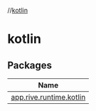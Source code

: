//[kotlin](index.md)



# kotlin  


## Packages  
  
|  Name | 
|---|
| <a name="app.rive.runtime.kotlin////PointingToDeclaration/"></a>[app.rive.runtime.kotlin](kotlin/app.rive.runtime.kotlin/index.md)|

